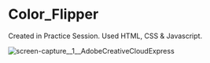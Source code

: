 # Color_Flipper
Created in Practice Session. Used HTML, CSS &amp; Javascript.







![screen-capture__1__AdobeCreativeCloudExpress](https://user-images.githubusercontent.com/8429541/150183647-88742a0e-45be-4afe-a17a-f0d9240846b3.gif)

